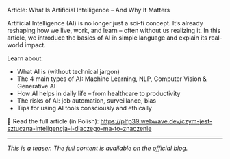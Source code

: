 Article: What Is Artificial Intelligence – And Why It Matters

Artificial Intelligence (AI) is no longer just a sci-fi concept. It’s already reshaping how we live, work, and learn – often without us realizing it. In this article, we introduce the basics of AI in simple language and explain its real-world impact.

Learn about:
- What AI is (without technical jargon)
- The 4 main types of AI: Machine Learning, NLP, Computer Vision & Generative AI
- How AI helps in daily life – from healthcare to productivity
- The risks of AI: job automation, surveillance, bias
- Tips for using AI tools consciously and ethically

🤖 Read the full article (in Polish):
https://plfp39.webwave.dev/czym-jest-sztuczna-inteligencja-i-dlaczego-ma-to-znaczenie

---

_This is a teaser. The full content is available on the official blog._
